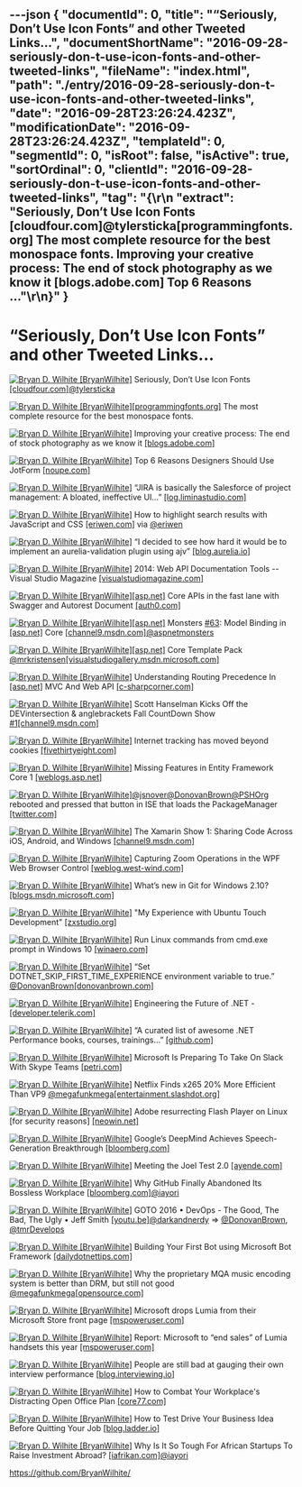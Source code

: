 ---json
{
  "documentId": 0,
  "title": "“Seriously, Don’t Use Icon Fonts” and other Tweeted Links…",
  "documentShortName": "2016-09-28-seriously-don-t-use-icon-fonts-and-other-tweeted-links",
  "fileName": "index.html",
  "path": "./entry/2016-09-28-seriously-don-t-use-icon-fonts-and-other-tweeted-links",
  "date": "2016-09-28T23:26:24.423Z",
  "modificationDate": "2016-09-28T23:26:24.423Z",
  "templateId": 0,
  "segmentId": 0,
  "isRoot": false,
  "isActive": true,
  "sortOrdinal": 0,
  "clientId": "2016-09-28-seriously-don-t-use-icon-fonts-and-other-tweeted-links",
  "tag": "{\r\n  \"extract\": \"Seriously, Don’t Use Icon Fonts [cloudfour.com]@tylersticka[programmingfonts.org] The most complete resource for the best monospace fonts.        Improving your creative process: The end of stock photography as we know it [blogs.adobe.com] Top 6 Reasons ...\"\r\n}"
}
---

# “Seriously, Don’t Use Icon Fonts” and other Tweeted Links…

[<img alt="Bryan D. Wilhite [BryanWilhite]" src="https://songhay.blob.core.windows.net/shared-social-twitter/BryanWilhite.jpeg">](http://songhayblog.azurewebsites.net/ "Bryan D. Wilhite [BryanWilhite]") Seriously, Don’t Use Icon Fonts [[cloudfour.com]](https://cloudfour.com/thinks/seriously-dont-use-icon-fonts/)[@tylersticka](http://twitter.com/tylersticka)

[<img alt="Bryan D. Wilhite [BryanWilhite]" src="https://songhay.blob.core.windows.net/shared-social-twitter/BryanWilhite.jpeg">](http://songhayblog.azurewebsites.net/ "Bryan D. Wilhite [BryanWilhite]")[[programmingfonts.org]](http://programmingfonts.org) The most complete resource for the best monospace fonts.

[<img alt="Bryan D. Wilhite [BryanWilhite]" src="https://songhay.blob.core.windows.net/shared-social-twitter/BryanWilhite.jpeg">](http://songhayblog.azurewebsites.net/ "Bryan D. Wilhite [BryanWilhite]") Improving your creative process: The end of stock photography as we know it [[blogs.adobe.com]](http://blogs.adobe.com/creative/improving-your-creative-process-the-end-of-stock-photography-as-we-know-it/)

[<img alt="Bryan D. Wilhite [BryanWilhite]" src="https://songhay.blob.core.windows.net/shared-social-twitter/BryanWilhite.jpeg">](http://songhayblog.azurewebsites.net/ "Bryan D. Wilhite [BryanWilhite]") Top 6 Reasons Designers Should Use JotForm [[noupe.com]](http://www.noupe.com/essentials/6-reasons-designers-use-jotform-98790.html)

[<img alt="Bryan D. Wilhite [BryanWilhite]" src="https://songhay.blob.core.windows.net/shared-social-twitter/BryanWilhite.jpeg">](http://songhayblog.azurewebsites.net/ "Bryan D. Wilhite [BryanWilhite]") “JIRA is basically the Salesforce of project management: A bloated, ineffective UI…” [[log.liminastudio.com]](http://log.liminastudio.com/writing/commentary/why-i-finally-ditched-jira)

[<img alt="Bryan D. Wilhite [BryanWilhite]" src="https://songhay.blob.core.windows.net/shared-social-twitter/BryanWilhite.jpeg">](http://songhayblog.azurewebsites.net/ "Bryan D. Wilhite [BryanWilhite]") How to highlight search results with JavaScript and CSS [[eriwen.com]](https://www.eriwen.com/javascript/highlight-search-results-with-js/) via [@eriwen](http://twitter.com/eriwen)

[<img alt="Bryan D. Wilhite [BryanWilhite]" src="https://songhay.blob.core.windows.net/shared-social-twitter/BryanWilhite.jpeg">](http://songhayblog.azurewebsites.net/ "Bryan D. Wilhite [BryanWilhite]") “I decided to see how hard it would be to implement an aurelia-validation plugin using ajv” [[blog.aurelia.io]](http://blog.aurelia.io/2016/09/09/json-schema-validation/)

[<img alt="Bryan D. Wilhite [BryanWilhite]" src="https://songhay.blob.core.windows.net/shared-social-twitter/BryanWilhite.jpeg">](http://songhayblog.azurewebsites.net/ "Bryan D. Wilhite [BryanWilhite]") 2014: Web API Documentation Tools -- Visual Studio Magazine [[visualstudiomagazine.com]](https://visualstudiomagazine.com/articles/2014/09/01/web-api-documentation-tools.aspx)

[<img alt="Bryan D. Wilhite [BryanWilhite]" src="https://songhay.blob.core.windows.net/shared-social-twitter/BryanWilhite.jpeg">](http://songhayblog.azurewebsites.net/ "Bryan D. Wilhite [BryanWilhite]")[[asp.net]](http://ASP.NET) Core APIs in the fast lane with Swagger and Autorest Document [[auth0.com]](https://auth0.com/blog/aspnet-core-apis-with-swagger-and-autorest/)

[<img alt="Bryan D. Wilhite [BryanWilhite]" src="https://songhay.blob.core.windows.net/shared-social-twitter/BryanWilhite.jpeg">](http://songhayblog.azurewebsites.net/ "Bryan D. Wilhite [BryanWilhite]")[[asp.net]](http://ASP.NET) Monsters [#63](http://twitter.com/search?q=%2363): Model Binding in [[asp.net]](http://ASP.NET) Core [[channel9.msdn.com]](https://channel9.msdn.com/Series/aspnetmonsters/ASPNET-Monsters-63-Model-Binding-in-ASPNET-Core)[@aspnetmonsters](http://twitter.com/aspnetmonsters)

[<img alt="Bryan D. Wilhite [BryanWilhite]" src="https://songhay.blob.core.windows.net/shared-social-twitter/BryanWilhite.jpeg">](http://songhayblog.azurewebsites.net/ "Bryan D. Wilhite [BryanWilhite]")[[asp.net]](http://ASP.NET) Core Template Pack [@mrkristensen](http://twitter.com/mrkristensen)[[visualstudiogallery.msdn.microsoft.com]](https://visualstudiogallery.msdn.microsoft.com/31a3eab5-e62b-4030-9226-b5e4c9e1ffb5)

[<img alt="Bryan D. Wilhite [BryanWilhite]" src="https://songhay.blob.core.windows.net/shared-social-twitter/BryanWilhite.jpeg">](http://songhayblog.azurewebsites.net/ "Bryan D. Wilhite [BryanWilhite]") Understanding Routing Precedence In [[asp.net]](http://ASP.NET) MVC And Web API [[c-sharpcorner.com]](http://www.c-sharpcorner.com/article/understanding-routing-precedence-in-asp-net-mvc-and-web-api/)

[<img alt="Bryan D. Wilhite [BryanWilhite]" src="https://songhay.blob.core.windows.net/shared-social-twitter/BryanWilhite.jpeg">](http://songhayblog.azurewebsites.net/ "Bryan D. Wilhite [BryanWilhite]") Scott Hanselman Kicks Off the DEVintersection & anglebrackets Fall CountDown Show [#1](http://twitter.com/search?q=%231)[[channel9.msdn.com]](https://channel9.msdn.com/Shows/The-DEVintersection-Countdown-Show/ScottHanselman-KicksOff-FallCountdown-Show1)

[<img alt="Bryan D. Wilhite [BryanWilhite]" src="https://songhay.blob.core.windows.net/shared-social-twitter/BryanWilhite.jpeg">](http://songhayblog.azurewebsites.net/ "Bryan D. Wilhite [BryanWilhite]") Internet tracking has moved beyond cookies [[fivethirtyeight.com]](http://fivethirtyeight.com/features/internet-tracking-has-moved-beyond-cookies/)

[<img alt="Bryan D. Wilhite [BryanWilhite]" src="https://songhay.blob.core.windows.net/shared-social-twitter/BryanWilhite.jpeg">](http://songhayblog.azurewebsites.net/ "Bryan D. Wilhite [BryanWilhite]") Missing Features in Entity Framework Core 1 [[weblogs.asp.net]](http://weblogs.asp.net/ricardoperes/missing-features-in-entity-framework-core-1)

[<img alt="Bryan D. Wilhite [BryanWilhite]" src="https://songhay.blob.core.windows.net/shared-social-twitter/BryanWilhite.jpeg">](http://songhayblog.azurewebsites.net/ "Bryan D. Wilhite [BryanWilhite]")[@jsnover](http://twitter.com/jsnover)[@DonovanBrown](http://twitter.com/DonovanBrown)[@PSHOrg](http://twitter.com/PSHOrg) rebooted and pressed that button in ISE that loads the PackageManager [[twitter.com]](https://twitter.com/BryanWilhite/status/773028893858992128/photo/1)

[<img alt="Bryan D. Wilhite [BryanWilhite]" src="https://songhay.blob.core.windows.net/shared-social-twitter/BryanWilhite.jpeg">](http://songhayblog.azurewebsites.net/ "Bryan D. Wilhite [BryanWilhite]") The Xamarin Show 1: Sharing Code Across iOS, Android, and Windows [[channel9.msdn.com]](https://channel9.msdn.com/Shows/XamarinShow/Sharing-Code-Across-iOS-Android-and-Windows)

[<img alt="Bryan D. Wilhite [BryanWilhite]" src="https://songhay.blob.core.windows.net/shared-social-twitter/BryanWilhite.jpeg">](http://songhayblog.azurewebsites.net/ "Bryan D. Wilhite [BryanWilhite]") Capturing Zoom Operations in the WPF Web Browser Control [[weblog.west-wind.com]](https://weblog.west-wind.com/posts/2016/Sep/05/Capturing-Zoom-Operations-in-the-WPF-Web-Browser-Control)

[<img alt="Bryan D. Wilhite [BryanWilhite]" src="https://songhay.blob.core.windows.net/shared-social-twitter/BryanWilhite.jpeg">](http://songhayblog.azurewebsites.net/ "Bryan D. Wilhite [BryanWilhite]") What’s new in Git for Windows 2.10? [[blogs.msdn.microsoft.com]](https://blogs.msdn.microsoft.com/visualstudioalm/2016/09/03/whats-new-in-git-for-windows-2-10/)

[<img alt="Bryan D. Wilhite [BryanWilhite]" src="https://songhay.blob.core.windows.net/shared-social-twitter/BryanWilhite.jpeg">](http://songhayblog.azurewebsites.net/ "Bryan D. Wilhite [BryanWilhite]") "My Experience with Ubuntu Touch Development" [[zxstudio.org]](http://zxstudio.org/blog/2016/04/06/experience-ubuntu-touch-development/)

[<img alt="Bryan D. Wilhite [BryanWilhite]" src="https://songhay.blob.core.windows.net/shared-social-twitter/BryanWilhite.jpeg">](http://songhayblog.azurewebsites.net/ "Bryan D. Wilhite [BryanWilhite]") Run Linux commands from cmd.exe prompt in Windows 10 [[winaero.com]](http://winaero.com/blog/run-linux-commands-from-cmd-exe-prompt-in-windows-10/)

[<img alt="Bryan D. Wilhite [BryanWilhite]" src="https://songhay.blob.core.windows.net/shared-social-twitter/BryanWilhite.jpeg">](http://songhayblog.azurewebsites.net/ "Bryan D. Wilhite [BryanWilhite]") “Set DOTNET_SKIP_FIRST_TIME_EXPERIENCE environment variable to true.” [@DonovanBrown](http://twitter.com/DonovanBrown)[[donovanbrown.com]](http://donovanbrown.com/post/2016/08/28/Stop-wasting-time-during-NET-Core-builds)

[<img alt="Bryan D. Wilhite [BryanWilhite]" src="https://songhay.blob.core.windows.net/shared-social-twitter/BryanWilhite.jpeg">](http://songhayblog.azurewebsites.net/ "Bryan D. Wilhite [BryanWilhite]") Engineering the Future of .NET - [[developer.telerik.com]](http://developer.telerik.com/featured/engineering-the-future-of-dotnet/)

[<img alt="Bryan D. Wilhite [BryanWilhite]" src="https://songhay.blob.core.windows.net/shared-social-twitter/BryanWilhite.jpeg">](http://songhayblog.azurewebsites.net/ "Bryan D. Wilhite [BryanWilhite]") “A curated list of awesome .NET Performance books, courses, trainings…” [[github.com]](https://github.com/adamsitnik/awesome-dot-net-performance)

[<img alt="Bryan D. Wilhite [BryanWilhite]" src="https://songhay.blob.core.windows.net/shared-social-twitter/BryanWilhite.jpeg">](http://songhayblog.azurewebsites.net/ "Bryan D. Wilhite [BryanWilhite]") Microsoft Is Preparing To Take On Slack With Skype Teams [[petri.com]](https://www.petri.com/microsoft-preparing-take-slack-skype-teams)

[<img alt="Bryan D. Wilhite [BryanWilhite]" src="https://songhay.blob.core.windows.net/shared-social-twitter/BryanWilhite.jpeg">](http://songhayblog.azurewebsites.net/ "Bryan D. Wilhite [BryanWilhite]") Netflix Finds x265 20% More Efficient Than VP9 [@megafunkmega](http://twitter.com/megafunkmega)[[entertainment.slashdot.org]](https://entertainment.slashdot.org/story/16/09/06/1423256/netflix-finds-x265-20-more-efficient-than-vp9?utm_source=feedly1.0mainlinkanon&utm_medium=feed)

[<img alt="Bryan D. Wilhite [BryanWilhite]" src="https://songhay.blob.core.windows.net/shared-social-twitter/BryanWilhite.jpeg">](http://songhayblog.azurewebsites.net/ "Bryan D. Wilhite [BryanWilhite]") Adobe resurrecting Flash Player on Linux [for security reasons] [[neowin.net]](https://www.neowin.net/news/adobe-resurrecting-flash-player-on-linux)

[<img alt="Bryan D. Wilhite [BryanWilhite]" src="https://songhay.blob.core.windows.net/shared-social-twitter/BryanWilhite.jpeg">](http://songhayblog.azurewebsites.net/ "Bryan D. Wilhite [BryanWilhite]") Google’s DeepMind Achieves Speech-Generation Breakthrough [[bloomberg.com]](http://www.bloomberg.com/news/articles/2016-09-09/google-s-ai-brainiacs-achieve-speech-generation-breakthrough)

[<img alt="Bryan D. Wilhite [BryanWilhite]" src="https://songhay.blob.core.windows.net/shared-social-twitter/BryanWilhite.jpeg">](http://songhayblog.azurewebsites.net/ "Bryan D. Wilhite [BryanWilhite]") Meeting the Joel Test 2.0 [[ayende.com]](https://ayende.com/blog/175170/meeting-the-joel-test-2-0)

[<img alt="Bryan D. Wilhite [BryanWilhite]" src="https://songhay.blob.core.windows.net/shared-social-twitter/BryanWilhite.jpeg">](http://songhayblog.azurewebsites.net/ "Bryan D. Wilhite [BryanWilhite]") Why GitHub Finally Abandoned Its Bossless Workplace [[bloomberg.com]](http://www.bloomberg.com/news/articles/2016-09-06/why-github-finally-abandoned-its-bossless-workplace)[@iayori](http://twitter.com/iayori)

[<img alt="Bryan D. Wilhite [BryanWilhite]" src="https://songhay.blob.core.windows.net/shared-social-twitter/BryanWilhite.jpeg">](http://songhayblog.azurewebsites.net/ "Bryan D. Wilhite [BryanWilhite]") GOTO 2016 • DevOps - The Good, The Bad, The Ugly • Jeff Smith [[youtu.be]](https://youtu.be/qLUt6bwNnks)[@darkandnerdy](http://twitter.com/darkandnerdy) => [@DonovanBrown](http://twitter.com/DonovanBrown), [@tmrDevelops](http://twitter.com/tmrDevelops)

[<img alt="Bryan D. Wilhite [BryanWilhite]" src="https://songhay.blob.core.windows.net/shared-social-twitter/BryanWilhite.jpeg">](http://songhayblog.azurewebsites.net/ "Bryan D. Wilhite [BryanWilhite]") Building Your First Bot using Microsoft Bot Framework [[dailydotnettips.com]](http://dailydotnettips.com/2016/09/07/building-your-first-bot-using-microsoft-bot-framework/)

[<img alt="Bryan D. Wilhite [BryanWilhite]" src="https://songhay.blob.core.windows.net/shared-social-twitter/BryanWilhite.jpeg">](http://songhayblog.azurewebsites.net/ "Bryan D. Wilhite [BryanWilhite]") Why the proprietary MQA music encoding system is better than DRM, but still not good [@megafunkmega](http://twitter.com/megafunkmega)[[opensource.com]](https://opensource.com/life/16/9/whats-wrong-with-mqa)

[<img alt="Bryan D. Wilhite [BryanWilhite]" src="https://songhay.blob.core.windows.net/shared-social-twitter/BryanWilhite.jpeg">](http://songhayblog.azurewebsites.net/ "Bryan D. Wilhite [BryanWilhite]") Microsoft drops Lumia from their Microsoft Store front page [[mspoweruser.com]](http://mspoweruser.com/microsoft-drops-lumia-microsoft-store-front-page/)

[<img alt="Bryan D. Wilhite [BryanWilhite]" src="https://songhay.blob.core.windows.net/shared-social-twitter/BryanWilhite.jpeg">](http://songhayblog.azurewebsites.net/ "Bryan D. Wilhite [BryanWilhite]") Report: Microsoft to “end sales” of Lumia handsets this year [[mspoweruser.com]](http://mspoweruser.com/report-microsoft-end-sales-lumia-handsets-year/)

[<img alt="Bryan D. Wilhite [BryanWilhite]" src="https://songhay.blob.core.windows.net/shared-social-twitter/BryanWilhite.jpeg">](http://songhayblog.azurewebsites.net/ "Bryan D. Wilhite [BryanWilhite]") People are still bad at gauging their own interview performance [[blog.interviewing.io]](http://blog.interviewing.io/people-are-still-bad-at-gauging-their-own-interview-performance-heres-the-data/)

[<img alt="Bryan D. Wilhite [BryanWilhite]" src="https://songhay.blob.core.windows.net/shared-social-twitter/BryanWilhite.jpeg">](http://songhayblog.azurewebsites.net/ "Bryan D. Wilhite [BryanWilhite]") How to Combat Your Workplace's Distracting Open Office Plan [[core77.com]](http://www.core77.com/posts/56003/How-to-Combat-Your-Workplaces-Distracting-Open-Office-Plan)

[<img alt="Bryan D. Wilhite [BryanWilhite]" src="https://songhay.blob.core.windows.net/shared-social-twitter/BryanWilhite.jpeg">](http://songhayblog.azurewebsites.net/ "Bryan D. Wilhite [BryanWilhite]") How to Test Drive Your Business Idea Before Quitting Your Job [[blog.ladder.io]](http://blog.ladder.io/business-idea/)

[<img alt="Bryan D. Wilhite [BryanWilhite]" src="https://songhay.blob.core.windows.net/shared-social-twitter/BryanWilhite.jpeg">](http://songhayblog.azurewebsites.net/ "Bryan D. Wilhite [BryanWilhite]") Why Is It So Tough For African Startups To Raise Investment Abroad? [[iafrikan.com]](http://www.iafrikan.com/2016/09/08/why-is-it-so-tough-for-african-startups-to-raise-investment-abroad-2/)[@iayori](http://twitter.com/iayori)

<https://github.com/BryanWilhite/>
